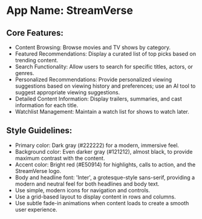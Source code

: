 # **App Name**: StreamVerse

## Core Features:

- Content Browsing: Browse movies and TV shows by category.
- Featured Recommendations: Display a curated list of top picks based on trending content.
- Search Functionality: Allow users to search for specific titles, actors, or genres.
- Personalized Recommendations: Provide personalized viewing suggestions based on viewing history and preferences; use an AI tool to suggest appropriate viewing suggestions.
- Detailed Content Information: Display trailers, summaries, and cast information for each title.
- Watchlist Management: Maintain a watch list for shows to watch later.

## Style Guidelines:

- Primary color: Dark gray (#222222) for a modern, immersive feel.
- Background color: Even darker gray (#121212), almost black, to provide maximum contrast with the content.
- Accent color: Bright red (#E50914) for highlights, calls to action, and the StreamVerse logo.
- Body and headline font: 'Inter', a grotesque-style sans-serif, providing a modern and neutral feel for both headlines and body text.
- Use simple, modern icons for navigation and controls.
- Use a grid-based layout to display content in rows and columns.
- Use subtle fade-in animations when content loads to create a smooth user experience.